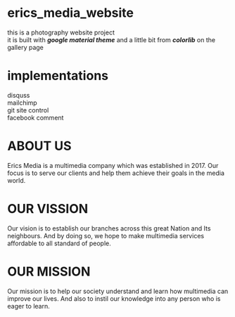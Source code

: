 # erics_media_website

this is a photography website project<br>
it is built with <b><i>google material theme</i></b> and a little bit from <b><i>colorlib</i></b> on the gallery page

# implementations

disquss<br>
mailchimp<br>
git site control<br>
facebook comment

# ABOUT US <br>
Erics Media is a multimedia company which was established in 2017. Our focus is to serve our clients and help them achieve their goals in the media world.

# OUR VISSION<br>
Our vision is to establish our branches across this great Nation and Its neighbours. And by doing so, we hope to make multimedia services affordable to all standard of people.

# OUR MISSION<br>
Our mission is to help our society understand and learn how multimedia can improve our lives. And also to instil our knowledge into any person who is eager to learn.
